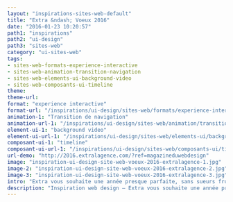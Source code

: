 ```yaml
---
layout: "inspirations-sites-web-default"
title: "Extra &ndash; Voeux 2016"
date: "2016-01-23 10:20:57"
path1: "inspirations"
path2: "ui-design"
path3: "sites-web"
category: "ui-sites-web"
tags:
- sites-web-formats-experience-interactive
- sites-web-animation-transition-navigation
- sites-web-elements-ui-background-video
- sites-web-composants-ui-timeline
theme:
theme-url:
format: "experience interactive"
format-url: "/inspirations/ui-design/sites-web/formats/experience-interactive/"
animation-1: "Transition de navigation"
animation-url-1: "/inspirations/ui-design/sites-web/animation/transition-navigation/"
element-ui-1: "background video"
element-ui-url-1: "/inspirations/ui-design/sites-web/elements-ui/background-video/"
composant-ui-1: "timeline"
composant-ui-url-1: "/inspirations/ui-design/sites-web/composants-ui/timeline/"
url-demo: "http://2016.extralagence.com/?ref=magazineduwebdesign"
image: "inspiration-ui-design-site-web-voeux-2016-extralagence-1.jpg"
image-2: "inspiration-ui-design-site-web-voeux-2016-extralagence-2.jpg"
image-3: "inspiration-ui-design-site-web-voeux-2016-extralagence-3.jpg"
intro: "Extra vous souhaite une année presque parfaite, sans sueurs froides, sans psychose inutile."
description: "Inspiration web design – Extra vous souhaite une année presque parfaite, sans sueurs froides, sans psychose inutile."
---
```

